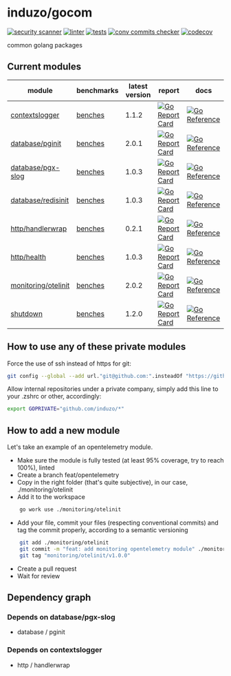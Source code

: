 # induzo/gocom

[![security scanner](https://github.com/induzo/gocom/actions/workflows/sec-scanner.yml/badge.svg)](https://github.com/induzo/gocom/actions/workflows/sec-scanner.yml) [![linter](https://github.com/induzo/gocom/actions/workflows/linter.yml/badge.svg)](https://github.com/induzo/gocom/actions/workflows/linter.yml) [![tests](https://github.com/induzo/gocom/actions/workflows/tests.yml/badge.svg)](https://github.com/induzo/gocom/actions/workflows/tests.yml) [![conv commits checker](https://github.com/induzo/gocom/actions/workflows/conv-commits-checker.yml/badge.svg)](https://github.com/induzo/gocom/actions/workflows/conv-commits-checker.yml) [![codecov](https://codecov.io/gh/induzo/gocom/branch/main/graph/badge.svg?token=UBWDRLOYDU)](https://codecov.io/gh/induzo/gocom)

common golang packages

## Current modules

| module                                     | benchmarks                                                    | latest version | report                                                                                                                                                                       | docs                                                                                                                                                        |
| ------------------------------------------ | ------------------------------------------------------------- | -------------- | ---------------------------------------------------------------------------------------------------------------------------------------------------------------------------- | ----------------------------------------------------------------------------------------------------------------------------------------------------------- |
| [contextslogger](contextslogger)           | [benches](https://induzo.github.io/gocom/contextslogger)      | 1.1.2          | [![Go Report Card](https://goreportcard.com/badge/github.com/induzo/gocom/contextslogger)](https://goreportcard.com/report/github.com/induzo/gocom/contextslogger)           | [![Go Reference](https://pkg.go.dev/badge/github.com/induzo/gocom/contextslogger.svg)](https://pkg.go.dev/github.com/induzo/gocom/contextslogger)           |
| [database/pginit](database/pginit)         | [benches](https://induzo.github.io/gocom/database/pginit)     | 2.0.1          | [![Go Report Card](https://goreportcard.com/badge/github.com/induzo/gocom/database/pginit)](https://goreportcard.com/report/github.com/induzo/gocom/database/pginit)         | [![Go Reference](https://pkg.go.dev/badge/github.com/induzo/gocom/database/pginit.svg)](https://pkg.go.dev/github.com/induzo/gocom/database/pginit)         |
| [database/pgx-slog](database/pgx-slog)     | [benches](https://induzo.github.io/gocom/database/pgx-slog)   | 1.0.3          | [![Go Report Card](https://goreportcard.com/badge/github.com/induzo/gocom/database/pgx-slog)](https://goreportcard.com/report/github.com/induzo/gocom/database/pgx-slog)     | [![Go Reference](https://pkg.go.dev/badge/github.com/induzo/gocom/database/pgx-slog.svg)](https://pkg.go.dev/github.com/induzo/gocom/database/pgx-slog)     |
| [database/redisinit](database/redisinit)   | [benches](https://induzo.github.io/gocom/database/redisinit)  | 1.0.3          | [![Go Report Card](https://goreportcard.com/badge/github.com/induzo/gocom/database/redisinit)](https://goreportcard.com/report/github.com/induzo/gocom/database/redisinit)   | [![Go Reference](https://pkg.go.dev/badge/github.com/induzo/gocom/database/redisinit.svg)](https://pkg.go.dev/github.com/induzo/gocom/database/redisinit)   |
| [http/handlerwrap](http/handlerwrap)       | [benches](https://induzo.github.io/gocom/http/handlerwrap)    | 0.2.1          | [![Go Report Card](https://goreportcard.com/badge/github.com/induzo/gocom/http/handlerwrap)](https://goreportcard.com/report/github.com/induzo/gocom/http/handlerwrap)       | [![Go Reference](https://pkg.go.dev/badge/github.com/induzo/gocom/http/handlerwrap.svg)](https://pkg.go.dev/github.com/induzo/gocom/http/handlerwrap)       |
| [http/health](http/health)                 | [benches](https://induzo.github.io/gocom/http/health)         | 1.0.3          | [![Go Report Card](https://goreportcard.com/badge/github.com/induzo/gocom/http/health)](https://goreportcard.com/report/github.com/induzo/gocom/http/health)                 | [![Go Reference](https://pkg.go.dev/badge/github.com/induzo/gocom/http/health.svg)](https://pkg.go.dev/github.com/induzo/gocom/http/health)                 |
| [monitoring/otelinit](monitoring/otelinit) | [benches](https://induzo.github.io/gocom/monitoring/otelinit) | 2.0.2          | [![Go Report Card](https://goreportcard.com/badge/github.com/induzo/gocom/monitoring/otelinit)](https://goreportcard.com/report/github.com/induzo/gocom/monitoring/otelinit) | [![Go Reference](https://pkg.go.dev/badge/github.com/induzo/gocom/monitoring/otelinit.svg)](https://pkg.go.dev/github.com/induzo/gocom/monitoring/otelinit) |
| [shutdown](shutdown)                       | [benches](https://induzo.github.io/gocom/shutdown)            | 1.2.0          | [![Go Report Card](https://goreportcard.com/badge/github.com/induzo/gocom/shutdown)](https://goreportcard.com/report/github.com/induzo/gocom/shutdown)                       | [![Go Reference](https://pkg.go.dev/badge/github.com/induzo/gocom/shutdown.svg)](https://pkg.go.dev/github.com/induzo/gocom/shutdown)                       |

## How to use any of these private modules

Force the use of ssh instead of https for git:

```bash
git config --global --add url."git@github.com:".insteadOf "https://github.com/"
```

Allow internal repositories under a private company, simply add this line to your .zshrc or other, accordingly:

```bash
export GOPRIVATE="github.com/induzo/*"
```

## How to add a new module

Let's take an example of an opentelemetry module.

- Make sure the module is fully tested (at least 95% coverage, try to reach 100%), linted
- Create a branch feat/opentelemetry
- Copy in the right folder (that's quite subjective), in our case, ./monitoring/otelinit
- Add it to the workspace

```bash
    go work use ./monitoring/otelinit
```

- Add your file, commit your files (respecting conventional commits) and tag the commit properly, according to a semantic versioning

```bash
    git add ./monitoring/otelinit
    git commit -m "feat: add monitoring opentelemetry module" ./monitoring/otelinit
    git tag "monitoring/otelinit/v1.0.0"
```

- Create a pull request
- Wait for review

## Dependency graph

### Depends on database/pgx-slog

- database / pginit

### Depends on contextslogger

- http / handlerwrap
